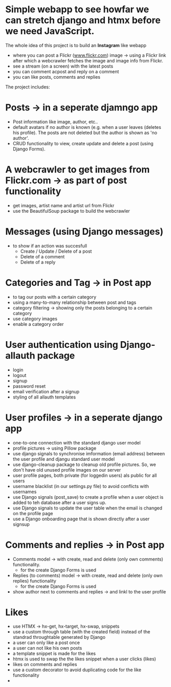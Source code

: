 # Simple webapp to see howfar we can stretch django and htmx before we need JavaScript.

The whole idea of this project is to build an **Instagram** like webapp 
* where you can post a Flickr (www.flickr.com) image -> using a Flickr link after which a webcrawler fetches the image and image info from Flickr.
* see a stream (on a screen) with the latest posts
* you can comment acpost and reply on a comment
* you can like posts, comments and replies

The project includes:

# Posts -> in a seperate djamngo app
* Post information like image, author, etc..
* default avatars if no author is known (e.g. when a user leaves (deletes his profile). The posts are not deleted but the author is shown as 'no author'.
* CRUD functionality to view, create update and delete a post (using Django Forms).

# A webcrawler to get images from Flickr.com -> as part of post functionality
* get images, artist name and artist url from Flickr
* use the BeautifulSoup package to build the webcrawler

# Messages (using Django messages) 
* to show if an action was succesfull
  * Create / Update / Delete of a post
  * Delete of a comment
  * Delete of a reply

# Categories and Tag -> in Post app
* to tag our posts with a certain category 
* using a many-to-many relationship between post and tags
* category filtering -> showing only the posts belonging to a certain category
* use category images
* enable a category order

# User authentication using Django-allauth package
* login
* logout
* signup
* password reset
* email verification after a signup
* styling of all allauth templates

# User profiles -> in a seperate django app
* one-to-one connection with the standard django user model
* profile pictures -> using Pillow package
* use django signals to synchronise imformation (email address) between the user profile and djangu standard user model
* use django-cleanup package to cleanup old profile pictures. So, we don't have old unused profile images on our server
* user profile pages, both private (for loggedin users) als public for all users
* username blacklist (in our settings.py file) to avoid conflicts with usernames
* use Django signals (post_save) to create a profile when a user object is added to teh database after a user signs up.
* use Django signals to update the user table when the email is changed on the profile page
* use a Django onboarding page that is shown directly after a user signsup

# Comments and replies -> in Post app
* Comments model -> with create, read and delete (only own comments) functionality.
  * for the create Django Forms is used
* Replies (to comments) model -> with create, read and delete (only own replies) functionality
  * for the create Django Forms is used
* show author next to comments and replies -> and linkl to the user profile

# Likes
* use HTMX -> hx-get, hx-target, hx-swap, snippets
* use a custom through table (with the created field) instead of the standrad throughtable generated by Django
* a user can only like a post once
* a user can not like his own posts
* a template snippet is made for the likes
* htmx is used to swap the the likes snippet when a user clicks (likes)
* likes on comments and replies
* use a custom decorator to avoid duplicating code for the like functionality
* 

